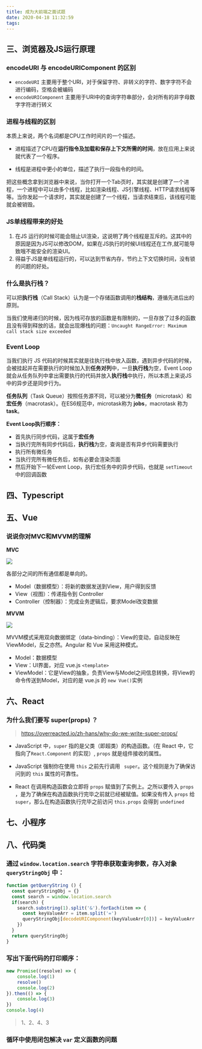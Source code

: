 ```yaml
---
title: 成为大前端之面试题
date: 2020-04-18 11:32:59
tags:
---
```


<!--more-->


## 三、浏览器及JS运行原理

### encodeURI 与 encodeURIComponent 的区别

- `encodeURI` 主要用于整个URI，对于保留字符、非转义的字符、数字字符不会进行编码，空格会被编码
- `encodeURIComponent` 主要用于URI中的查询字符串部分，会对所有的非字母数字字符进行转义

### 进程与线程的区别

本质上来说，两个名词都是CPU工作时间片的一个描述。

- 进程描述了CPU在**运行指令及加载和保存上下文所需的时间**，放在应用上来说就代表了一个程序。

- 线程是进程中更小的单位，描述了执行一段指令的时间。

把这些概念拿到浏览器中来说，当你打开一个Tab页时，其实就是创建了一个进程，一个进程中可以由多个线程，比如渲染线程、JS引擎线程、HTTP请求线程等等。当你发起一个请求时，其实就是创建了一个线程，当请求结束后，该线程可能就会被销毁。

### JS单线程带来的好处

1. 在JS 运行的时候可能会阻止UI渲染，这说明了两个线程是互斥的。这其中的原因是因为JS可以修改DOM，如果在JS执行的时候UI线程还在工作,就可能导致哦不能安全的渲染UI。
2. 得益于JS是单线程运行的，可以达到节省内存，节约上下文切换时间，没有锁的问题的好处。

### 什么是执行栈？

可以把**执行栈**（Call Stack）认为是一个存储函数调用的**栈结构**，遵循先进后出的原则。

当我们使用递归的时候，因为栈可存放的函数是有限制的，一旦存放了过多的函数且没有得到释放的话，就会出现爆栈的问题：`Uncaught RangeError: Maximum call stack size exceeded`

### Event Loop

当我们执行 JS 代码的时候其实就是往执行栈中放入函数，遇到异步代码的时候，会被挂起并在需要执行的时候加入到**任务对列**中，一旦**执行栈**为空，Event Loop 就会从任务队列中拿出需要执行的代码并放入**执行栈**中执行，所以本质上来说JS中的异步还是同步行为。

**任务队列**（Task Queue）按照任务源不同，可以被分为**微任务**（microtask）和**宏任务**（macrotask）。在ES6规范中，microtask称为 **jobs**，macrotask 称为 **task**。

**Event Loop执行顺序：**

- 首先执行同步代码，这属于**宏任务**
- 当执行完所有同步代码后，**执行栈**为空，查询是否有异步代码需要执行
- 执行所有微任务
- 当执行完所有微任务后，如有必要会渲染页面
- 然后开始下一轮Event Loop，执行宏任务中的异步代码，也就是 `setTimeout` 中的回调函数

## 四、Typescript

## 五、Vue

### 说说你对MVC和MVVM的理解

**MVC**

![](https://i.loli.net/2020/04/20/21UuRcLTqae8HC9.png)

各部分之间的所有通信都是单向的。

- Model（数据模型）：将新的数据发送到View，用户得到反馈
- View（视图）：传递指令到 Controller
- Controller（控制器）：完成业务逻辑后，要求Model改变数据

**MVVM**

![](https://i.loli.net/2020/04/20/OAgzcXr2pTPRqVw.png)

MVVM模式采用双向数据绑定（data-binding）：View的变动，自动反映在ViewModel，反之亦然。Angular 和 Vue 采用这种模式。

- Model：数据模型
- View：UI界面，对应 vue.js `<template>`
- ViewModel：它是View的抽象，负责View与Model之间信息转换，将View的命令传送到Model，对应的是 vue.js 的 `new Vue()`实例

## 六、React 

### 为什么我们要写 super(props) ？

> https://overreacted.io/zh-hans/why-do-we-write-super-props/

- JavaScript 中，`super` 指的是父类（即超类）的构造函数。（在 React 中，它指向了`React.Component` 的实现）,	`props` 就是组件接收的属性。

- JavaScript 强制你在使用 `this` 之前先行调用 ` super`。这个规则是为了确保访问到的 `this` 属性的可靠性。

- React 在调用构造函数会立即将 `props` 赋值到了实例上。之所以要传入 `props` ，是为了确保在构造函数执行完毕之前就已经被赋值。如果没有传入 `props` 给 `super`，那么在构造函数执行完毕之前访问 `this.props` 会得到 `undefined`

## 七、小程序

## 八、代码类

### 通过 `window.location.search` 字符串获取查询参数，存入对象 `queryStringObj` 中：

```js
function getQueryString () {
  const queryStringObj = {}
  const search = window.location.search
  if(search) {
    search.substring(1).split('&').forEach(item => {
      const keyValueArr = item.split('=')
      queryStringObj[decodeURIComponent(keyValueArr[0])] = keyValueArr.length > 1 ? decodeURIComponent(keyValueArr[1]): ''
    }) 
  }
  return queryStringObj
}
```

### **写出下面代码的打印顺序：**

```js
new Promise((resolve) => {
    console.log(1)
    resolve()
    console.log(2)
}).then(() => {
    console.log(3)
})
console.log(4)
```

> 1、2、4、3

### 循环中使用闭包解决 `var` 定义函数的问题

```

```

